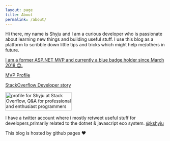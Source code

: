 ```yaml
---
layout: page
title: About
permalink: /about/
---
```


<p>
Hi there, my name is Shyju and I am a curious developer who is passionate about learning new things and building useful stuff. I use this blog as a platform to scribble down little tips and tricks which might help me/others in future.
</p>
<p>
<a href="http://techiesweb.net/2016/10/10/mvp-award-2016-ThankYou.html">I am a former ASP.NET MVP and currently a blue badge holder since March 2018 😊.
</p>

<p><a href="https://mvp.microsoft.com/en-us/PublicProfile/5002157?fullName=Shyju%20%20Krishnankutty">MVP Profile</a></p>
<p><a href="http://stackoverflow.com/story/kshyju">StackOverflow Developer story</a></p>

<p>
<a href="https://stackoverflow.com/users/40521/shyju">
<img src="https://stackoverflow.com/users/flair/40521.png" width="208" height="58" alt="profile for Shyju at Stack Overflow, Q&amp;A for professional and enthusiast programmers" title="profile for Shyju at Stack Overflow, Q&amp;A for professional and enthusiast programmers">
</a>
</p>

<p>I have a twitter account where i mostly retweet useful stuff for developers,primarily related to the dotnet & javascript eco system. <a href="https://twitter.com/kshyju" target="_blank">@kshyju</a></p>
<p>This blog is hosted by github pages ❤️</p>
